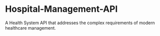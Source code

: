 # Hospital-Management-API
A Health System API that addresses the complex requirements of modern healthcare management.
